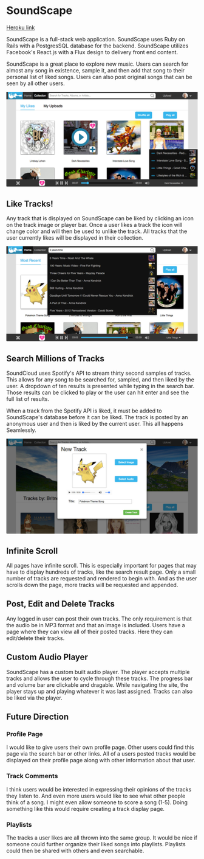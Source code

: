 # SoundScape

[Heroku link][heroku]

[heroku]: https://salty-falls-17641.herokuapp.com

SoundScape is a full-stack web application. SoundScape uses Ruby on Rails with a PostgresSQL database for the backend. SoundScape utilizes Facebook's React.js with a Flux design to delivery front end content.

SoundScape is a great place to explore new music. Users can search for almost any song in existence, sample it, and then add that song to their personal list of liked songs. Users can also post original songs that can be seen by all other users.

![like_player]

## Like Tracks!

Any track that is displayed on SoundScape can be liked by clicking an icon on the track image or player bar. Once a user likes a track the icon will change color and will then be used to unlike the track. All tracks that the user currently likes will be displayed in their collection.

![search]

## Search Millions of Tracks

SoundCloud uses Spotify's API to stream thirty second samples of tracks. This allows for any song to be searched for, sampled, and then liked by the user. A dropdown of ten results is presented while typing in the search bar. Those results can be clicked to play or the user can hit enter and see the full list of results.

When a track from the Spotify API is liked, it must be added to SoundScape's database before it can be liked. The track is posted by an anonymous user and then is liked by the current user. This all happens Seamlessly.

![new]

## Infinite Scroll

All pages have infinite scroll. This is especially important for pages that may have to display hundreds of tracks, like the search result page. Only a small number of tracks are requested and rendered to begin with. And as the user scrolls down the page, more tracks will be requested and appended.

## Post, Edit and Delete Tracks

Any logged in user can post their own tracks. The only requirement is that the audio be in MP3 format and that an image is included. Users have a page where they can view all of their posted tracks. Here they can edit/delete their tracks.

## Custom Audio Player

SoundScape has a custom built audio player. The player accepts multiple tracks and allows the user to cycle through these tracks. The progress bar and volume bar are clickable and dragable. While navigating the site, the player stays up and playing whatever it was last assigned. Tracks can also be liked via the player.

## Future Direction

### Profile Page

I would like to give users their own profile page. Other users could find this page via the search bar or other links. All of a users posted tracks would be displayed on their profile page along with other information about that user.

### Track Comments

I think users would be interested in expressing their opinions of the tracks they listen to. And even more users would like to see what other people think of a song. I might even allow someone to score a song (1-5). Doing something like this would require creating a track display page.

### Playlists

The tracks a user likes are all thrown into the same group. It would be nice if someone could further organize their liked songs into playlists. Playlists could then be shared with others and even searchable.

[like_player]: ./docs/screenshots/like_player.jpg
[new]: ./docs/screenshots/new.jpg
[search]: ./docs/screenshots/search.jpg
